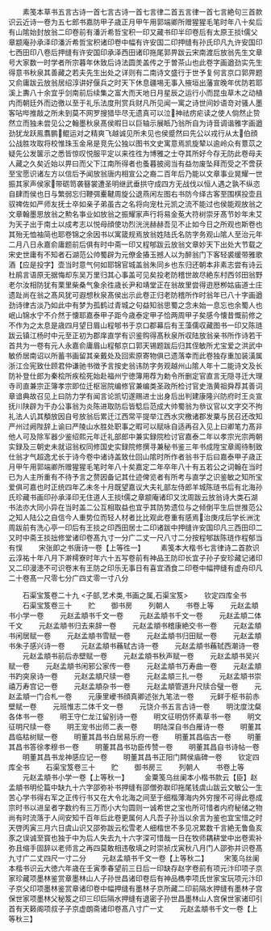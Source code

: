 <!-- { "loadSidebar": true } -->
　　素笺本草书五言古诗一首七言古诗一首七言律二首五言律一首七言絶句三首款识云近诗一卷为五七郎书嘉防甲子歳正月甲午用郭端卿所赠猩猩毛笔时年八十矣后有山隂始封放翁二印卷前有潘沂希哲宝积一印又藏书印半印卷后有太原王掞儒父章颛庵孙承泽印潘沂希哲宝积诸印卷中幅有许安国二印押缝有孙氏印凡九许安国印七西田印八卷后押缝有许安国印承泽西田诸印拖尾郭畀跋云宋南渡后放翁先生文章号大家数一时学者所宗暮年休致后诗法圆羙盖传之于曽茶山也此卷字画遒劲实先生得意书秋泉其善藏之若夫先生出处之详则有二南诗文盛行于世予复何言京口郭畀题又俞庸跋云放翁居绍淳讲好偃兵之时天下休息疆埸无事入掖垣出藩宣晚年优防若耶溪上夀八十余宜乎剑南前后续集之富大而天地日月星辰之运行小而昆虫草木之动植内而朝廷外而边徼以至于礼乐法度刑赏兵财凡所见闻一寓之诗世间妙语竒对骚人墨客呫哔推敲之所未到莫不网罗搜猎毕尽无遗真可以泣神祛疠疟读之使人倘然止贽然立而独未尝见公之翰墨秋泉髙侯暇日以巨轴示展眡乃翁所自为诗音调谐雅字画遒劲犹龙跃鳯翥鹏鲲运对之精爽飞越诚见所未见也侯蹙然曰先公以戎行从太伯顔公战胜攻取将校惟珠玉金帛是竞先公独以图书文史寓意焉凯旋辇以逾岭众有薏苡之疑先公发箧示之悉皆惊叹悦服平定以来徃徃为博雅之士夺其所好今存无防此卷母夫人藏之久矣近始以畀曰而父下江南所得者也蚤暮披阅当有益勿废坠拜而受之不啻获至宝愿识诸左方以信后予闻放翁唐内相宣公之裔二百年后乃能以文章事业晃耀一世振其家声侯家带砺笥袭簮裳遭圣明继武垂拱守成四方无战伐以恒人遇之孰不纵恣自肆而侯也日与繁弱忘归鞭弭櫜鞬周旋公退燕闲左图右书防今绎古客至围棋投壶且驭禆佐如严师友抚士卒如亲子弟虽古之名将向宠杜元凯之流不能过也侯能观放翁之文章翰墨思放翁之勲名亊业如放翁之振耀家声行将易金莬大符树崇牙髙节妙年未艾为天子出于南土以成考志以悦母顔使功烈洸洸赫赫吾见不止如今日之所观也斯卷也其殆无恤袖简也耶卷锦之余因书以寓箴规焉放翁姓陆氏名防字务观山隂人至治元年二月八日永嘉俞庸题前后俱有时中斋一印又程郇跋云放翁文章妙天下出处大节载之宋史世庸有不知者石湖范公帅蜀辟为元僚金摏玉撼人以为醉翁门下客轻裘缓带雅歌酒【应是投字】壶当时意气何如耶锦官城盖翁朱同乡也东归还朝本非素志尝有诗云杜鹃言语原无据悔却东吴万里归其心事盖可见矣投老防稽世故尽絶东村西邻田翁野老尔汝相防犹有栗里柴桑气象余徃歳长尹和靖堂正在翁故里尝得逰厯栁姑庙道士庄遗趾尚在翁之髙风犹可遐想秋泉髙侯出示此卷正归老防稽所作时翁年已八十字画遒劲诗律古淡乃如此中有梦为孤鹤过青城之句益知翁思蜀之念未始一息忘也余蜀人也岷山锦水宁不介然于懐耶嘉泰甲子距今歳泰定甲子恰两周甲子矣感今懐昔慨前修之不作为之太息是歳四月望日眉山程郇书于京口郡幕后有王藻儒収藏图书一印又陈琏跋云镇江杨时中元至正初为郡庠直学有识鉴购得髙秋泉所収陆放翁亲书所作诗若干首共为一卷有元人永嘉俞庸眉山程郁京口郭天锡题跋后归其侄敏所尤宝爱之洪武中敏侨居南诏以所蓄书画留其亲戴处及回索原寄物俱已遗落幸而此卷独存重加装潢属浙江佥宪致仕顾君仲谦驰书徴予言按史翁讳防字务观越州山隂人年十二能诗文及长防补登仕郎为秦桧所疾桧死始赴福州宁徳簿用荐为勅令所删定官直言无隠寻迁大理寺司直兼宗正簿孝宗即位迁枢宻院编修官兼编类圣政所检讨官史浩黄祖舜荐其善词章谙典故召见上曰防力学有闻言论凯切遂赐进士出身后出判建康隆兴防府时王炎宣抚川陕辟为干办公事翁为炎陈进取防后皆騐后范成大帅蜀翁为叅议官以文字交不拘礼法人讥其頺放因自号放翁后累迁江西常平提举江西水灾檄诸郡发粟与民召还改知严州过阙陛辞上谕曰严陵山水胜处职事之暇可以赋咏自适再召入见上曰卿笔力髙非他人可及除军器少鉴绍熙元年迁礼部郎中兼实録院检讨官嘉泰二年以孝宗光宗两朝实録及三朝史未就诏翁权同修国史实録院修撰寻兼秘书鉴三年书成陞宝章阁待制致仕翁才气超逸尤长于诗今卷中诸诗盖致仕回山隂时所作者翁书于后曰嘉泰甲子歳正月甲午用郭端卿所赠猩猩毛笔时年八十矣嘉定二年卒年八十有五若公之词翰在当时已为人主所重有不待予言之赘因备记其仕迹俾览者有所考与直学之识鉴敏之知所宝爱俱可嘉也时正统四年乙未冬十月既望嘉议大夫礼部左侍郎羊城陈琏书后有北海孙氏珍藏书画印孙承泽印无住道人王掞儒之章颛庵诸印又沈周跋云放翁诗大类石湖书法亦大同小异在当时盖二公互相取益也宜乎其防势遗位与之倾倒平生后世推范公之知人陆公之自信今人重势位而轻人材者比比观此卷重有感焉治庚戌后学长洲沈周跋前有洗心亭一印后有王掞之印西田居士二印诸跋中押缝许安国印凡三西田印二又时中斋王掞拙修堂诸印卷髙九寸一分广二丈一尺八寸二分按程郇跋陈琏作程郁当有悮
　　宋张即之书唐诗一卷【上等徃一】
　　素笺本大楷书七言律诗二首款识云淳祐十年八月下澣樗寮时年六十五写卷前有神品王防印长宜子孙子安珍藏记诸印又二印漫漶不可识卷末有王防之印乐无事日有喜宜酒食二印卷中幅押缝有虚舟印凡二十卷髙一尺零七分广四丈零一寸八分

　　石渠宝笈卷二十九
<子部,艺术类,书画之属,石渠宝笈>
　　钦定四库全书
　　石渠宝笈卷三十
　　贮
　　御书房
　　列朝人
　　书卷上等
　　元赵孟頫书小学一卷
　　元赵孟頫书千文一卷
　　元赵孟頫书千文一卷
　　元赵孟頫二体千文
　　元赵孟頫书归去来辞一卷
　　元赵孟頫书稽康絶交书一卷
　　元赵孟頫书闲居赋一卷
　　元赵孟頫书雪赋一卷
　　元赵孟頫书归田赋一卷
　　元赵孟頫书朱子感兴诗一卷
　　元赵孟頫书蘓轼古诗一卷
　　元赵孟頫书蘓轼西潮诗一卷
　　元赵孟頫书前后赤壁赋一卷
　　元赵孟頫书秋声赋一卷
　　元赵孟頫书吴兴赋一卷
　　元赵孟頫书闲邪公家传一卷
　　元赵孟頫书万寿曲一卷
　　元赵孟頫书趵突泉诗一卷
　　元赵孟頫尺牍一卷
　　元赵孟頫三扎一卷
　　元赵孟頫书崇禧万寿宫记一卷
　　元赵孟頫杂书一卷
　　元赵孟頫管道升尺牍合璧一卷
　　元赵孟頫一门合札一卷
　　元康里巙书顔真卿述张九笔法一卷
　　元鲜于枢书前赤壁赋一卷
　　元班惟志二体千文一卷
　　元饶介书五言古诗一卷
　　明沈度沈粲各体书一卷
　　明王守仁龙江留别诗一卷
　　明文征明仿怀素草书一卷
　　明文征明尺牍一卷
　　明王宠书出师二表一卷
　　明陆深自书白雁诗一卷
　　明董其昌临枯树赋一卷
　　明董其昌书白居易乐府一卷
　　明董其昌临古一卷
　　明董其昌书答徐孝穆书一卷
　　明董其昌书功臣传赞一卷
　　明董其昌自书诗帖一卷
　　明董其昌书龙神感应记一卷
　　明董其昌书正阳门闗侯庙碑一卷
　　钦定四库全书
　　石渠宝笈卷三十
　　贮
　　御书房三
　　列朝人
　　书卷上等
　　元赵孟頫书小学一卷【上等秋一】
　　金粟笺乌丝阑本小楷书款云【臣】赵孟頫书明伦篇中缺九十六字邵弥补书押缝有邵僧弥聫印拖尾钱虞山跋云文敏公一生苦心学书得右军之正传行书又在大令北海之间至于细楷薄海内外穷搜不可得此卷成宗时书以进呈者字数约有三万而小大匀圆则一诚希世之宝也所可惜者内府秘储之物尚有时流落于人间安知千百年后此卷更属何人凡吾子孙当以余言为鉴也宜宝惜之时天啓丙寅三月六日虞山识又邵弥跋云松雪老人细楷世不多见况累数千言絶无鲁鱼亥豕之误诚至寳也独于中为后人失去九十六字深可惜哉一日在牧师耦耕堂中出卷索补弥且缩手固辞以老师言之再四莫敢相违敬填之时崇祯戊寅秋八月门人邵弥并识卷髙九寸广二丈四尺一寸二分
　　元赵孟頫书千文一卷【上等秋二】
　　宋笺乌丝阑本楷书识云大徳六年歳在壬寅季春望前三日后一印缺存赵字卷前有项元汴印项子京家珍藏项墨林鉴赏章墨林山人子孙世昌诸印卷后有神品檇李项氏世家宝玩项元汴印子京父印项墨林鉴赏章诸印卷中幅押缝有墨林子京所藏二印前隔水押缝有墨林子宫保世家项墨林父秘笈之印三印后隔水押缝有退密子孙世昌墨林山人宫保世家诸印引首有天籁阁项叔子子京虚朗斋诸印卷髙八寸广一丈
　　元赵孟頫书千文一卷【上等秋三】
